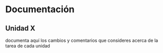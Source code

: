 # Documentación

## Unidad X

documenta aquí los cambios y comentarios que consideres acerca de la tarea de cada unidad
